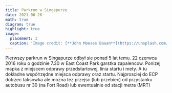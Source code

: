 ```yaml
---
title: Parkrun w Singapurze
date: 2021-06-26
math: true
diagram: true
highlight: true
image:
  placement: 3
  caption: 'Image credit: [**John Moeses Bauan**](https://unsplash.com/photos/OGZtQF8iC0g)'
---
```


Pierwszy parkrun w Singapurze odbył sie ponad 5 lat temu. 22 czerwca 2016 roku o godzinie 7.30 w East Coast Park garstka zapalencow.
Ponizej mapka z miejscem odprawy przedstartowej, linia startu i mety. A tu dokładne współrzędne miejsca odprawy oraz startu. Najprosciej do ECP dotrzec taksowka ale mozna tez przejsc (lub przebiec) od przystanku autobusu nr 30 (na Fort Road) lub ewentualnie od stacji metra (MRT) 

